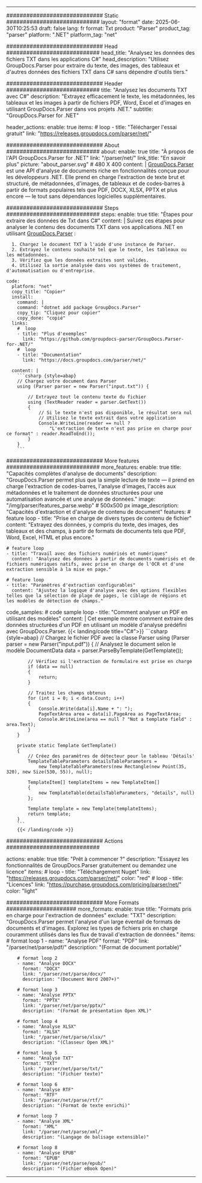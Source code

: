 


---
############################# Static ############################
layout: "format"
date:  2025-06-30T10:25:53
draft: false
lang: fr
format: Txt
product: "Parser"
product_tag: "parser"
platform: ".NET"
platform_tag: "net"

############################# Head ############################
head_title: "Analysez les données des fichiers TXT dans les applications C#"
head_description: "Utilisez GroupDocs.Parser pour extraire du texte, des images, des tableaux et d'autres données des fichiers TXT dans C# sans dépendre d'outils tiers."

############################# Header ############################
title: "Analysez les documents TXT avec C#" 
description: "Extrayez efficacement le texte, les métadonnées, les tableaux et les images à partir de fichiers PDF, Word, Excel et d'images en utilisant GroupDocs.Parser dans vos projets .NET."
subtitle: "GroupDocs.Parser for .NET" 

header_actions:
  enable: true
  items:
    #  loop
    - title: "Télécharger l'essai gratuit"
      link: "https://releases.groupdocs.com/parser/net/"
      
############################# About ############################
about:
    enable: true
    title: "À propos de l'API GroupDocs.Parser for .NET"
    link: "/parser/net/"
    link_title: "En savoir plus"
    picture: "about_parser.svg" # 480 X 400
    content: |
       [GroupDocs.Parser](/parser/net/) est une API d'analyse de documents riche en fonctionnalités conçue pour les développeurs .NET. Elle prend en charge l'extraction de texte brut et structuré, de métadonnées, d'images, de tableaux et de codes-barres à partir de formats populaires tels que PDF, DOCX, XLSX, PPTX et plus encore — le tout sans dépendances logicielles supplémentaires.

############################# Steps ############################
steps:
    enable: true
    title: "Étapes pour extraire des données de Txt dans C#"
    content: |
      Suivez ces étapes pour analyser le contenu des documents TXT dans vos applications .NET en utilisant [GroupDocs.Parser](/parser/net/) :
      
      1. Chargez le document TXT à l'aide d'une instance de Parser.
      2. Extrayez le contenu souhaité tel que le texte, les tableaux ou les métadonnées.
      3. Vérifiez que les données extraites sont valides.
      4. Utilisez la sortie analysée dans vos systèmes de traitement, d'automatisation ou d'entreprise.
   
    code:
      platform: "net"
      copy_title: "Copier"
      install:
        command: |
        command: "dotnet add package GroupDocs.Parser"
        copy_tip: "Cliquez pour copier"
        copy_done: "copié"
      links:
        #  loop
        - title: "Plus d'exemples"
          link: "https://github.com/groupdocs-parser/GroupDocs.Parser-for-.NET/"
        #  loop
        - title: "Documentation"
          link: "https://docs.groupdocs.com/parser/net/"
          
      content: |
        ```csharp {style=abap}
        // Chargez votre document dans Parser
        using (Parser parser = new Parser("input.txt")) {

            // Extrayez tout le contenu texte du fichier
            using (TextReader reader = parser.GetText()) 
            {
                // Si le texte n'est pas disponible, le résultat sera nul
                // Utilisez le texte extrait dans votre application
                Console.WriteLine(reader == null ? 
                    "L'extraction de texte n'est pas prise en charge pour ce format" : reader.ReadToEnd());
            }
        }
        ```  

############################# More features ############################
more_features:
  enable: true
  title: "Capacités complètes d'analyse de documents"
  description: "GroupDocs.Parser permet plus que la simple lecture de texte — il prend en charge l'extraction de codes-barres, l'analyse d'images, l'accès aux métadonnées et le traitement de données structurées pour une automatisation avancée et une analyse de données."
  image: "/img/parser/features_parse.webp" # 500x500 px
  image_description: "Capacités d'extraction et d'analyse de contenu de document"
  features:
    # feature loop
    - title: "Prise en charge de divers types de contenu de fichier"
      content: "Extrayez des données, y compris du texte, des images, des tableaux et des champs, à partir de formats de documents tels que PDF, Word, Excel, HTML et plus encore."

    # feature loop
    - title: "Travail avec des fichiers numérisés et numériques"
      content: "Analysez des données à partir de documents numérisés et de fichiers numériques natifs, avec prise en charge de l'OCR et d'une extraction sensible à la mise en page."

    # feature loop
    - title: "Paramètres d'extraction configurables"
      content: "Ajustez la logique d'analyse avec des options flexibles telles que la sélection de plage de pages, le ciblage de régions et les modèles de détection de champs."
      
  code_samples:
    # code sample loop
    - title: "Comment analyser un PDF en utilisant des modèles"
      content: |
        Cet exemple montre comment extraire des données structurées d'un PDF en utilisant un modèle d'analyse prédéfini avec GroupDocs.Parser.
        {{< landing/code title="C#">}}
        ```csharp {style=abap}
        //  Chargez le fichier PDF avec la classe Parser
        using (Parser parser = new Parser("input.pdf"))
        {
            // Analysez le document selon le modèle
            DocumentData data = parser.ParseByTemplate(GetTemplate());

            // Vérifiez si l'extraction de formulaire est prise en charge
            if (data == null)
            {
                return;
            }

            // Traitez les champs obtenus
            for (int i = 0; i < data.Count; i++)
            {
                Console.Write(data[i].Name + ": ");
                PageTextArea area = data[i].PageArea as PageTextArea;
                Console.WriteLine(area == null ? "Not a template field" : area.Text);
            }
        }

        private static Template GetTemplate()
        {
            // Créez des paramètres de détecteur pour le tableau 'Détails'
            TemplateTableParameters detailsTableParameters = 
                new TemplateTableParameters(new Rectangle(new Point(35, 320), new Size(530, 55)), null);

            TemplateItem[] templateItems = new TemplateItem[]
            {
                new TemplateTable(detailsTableParameters, "details", null)
            };

            Template template = new Template(templateItems);
            return template;
        }
        ```
        {{< /landing/code >}}


############################# Actions ############################

actions:
  enable: true
  title: "Prêt à commencer ?"
  description: "Essayez les fonctionnalités de GroupDocs.Parser gratuitement ou demandez une licence"
  items:
    #  loop
    - title: "Téléchargement Nuget"
      link: "https://releases.groupdocs.com/parser/net/"
      color: "red"
        #  loop
    - title: "Licences"
      link: "https://purchase.groupdocs.com/pricing/parser/net/"
      color: "light"


############################# More Formats #####################
more_formats:
    enable: true
    title: "Formats pris en charge pour l'extraction de données"
    exclude: "TXT"
    description: "GroupDocs.Parser permet l'analyse d'un large éventail de formats de documents et d'images. Explorez les types de fichiers pris en charge couramment utilisés dans les flux de travail d'extraction de données."
    items: 
        # format loop 1
        - name: "Analyse PDF"
          format: "PDF"
          link: "/parser/net/parse/pdf/"
          description: "(Format de document portable)"
          
        # format loop 2
        - name: "Analyse DOCX"
          format: "DOCX"
          link: "/parser/net/parse/docx/"
          description: "(Document Word 2007+)"
          
        # format loop 3
        - name: "Analyse PPTX"
          format: "PPTX"
          link: "/parser/net/parse/pptx/"
          description: "(Format de présentation Open XML)"
          
        # format loop 4
        - name: "Analyse XLSX"
          format: "XLSX"
          link: "/parser/net/parse/xlsx/"
          description: "(Classeur Open XML)"
          
        # format loop 5
        - name: "Analyse TXT"
          format: "TXT"
          link: "/parser/net/parse/txt/"
          description: "(Fichier texte)"
          
        # format loop 6
        - name: "Analyse RTF"
          format: "RTF"
          link: "/parser/net/parse/rtf/"
          description: "(Format de texte enrichi)"
          
        # format loop 7
        - name: "Analyse XML"
          format: "XML"
          link: "/parser/net/parse/xml/"
          description: "(Langage de balisage extensible)"
          
        # format loop 8
        - name: "Analyse EPUB"
          format: "EPUB"
          link: "/parser/net/parse/epub/"
          description: "(Fichier eBook Open)"
         
          

---